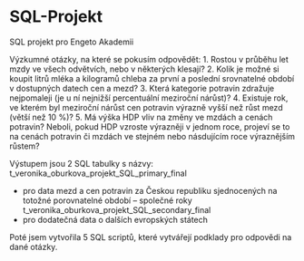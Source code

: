 # SQL-Projekt

SQL projekt pro Engeto Akademii

Výzkumné otázky, na které se pokusím odpovědět:
    1. Rostou v průběhu let mzdy ve všech odvětvích, nebo v některých klesají? 
    2. Kolik je možné si koupit litrů mléka a kilogramů chleba za první a poslední srovnatelné období v dostupných datech cen a mezd? 
    3. Která kategorie potravin zdražuje nejpomaleji (je u ní nejnižší percentuální meziroční nárůst)? 
    4. Existuje rok, ve kterém byl meziroční nárůst cen potravin výrazně vyšší než růst mezd (větší než 10 %)? 
    5. Má výška HDP vliv na změny ve mzdách a cenách potravin? Neboli, pokud HDP vzroste výrazněji v jednom roce, projeví se to na cenách potravin či mzdách ve stejném nebo násdujícím roce výraznějším růstem? 

Výstupem jsou 2 SQL tabulky s názvy:
t_veronika_oburkova_projekt_SQL_primary_final
- pro data mezd a cen potravin za Českou republiku sjednocených na totožné porovnatelné období – společné roky
t_veronika_oburkova_projekt_SQL_secondary_final 
- pro dodatečná data o dalších evropských státech

Poté jsem vytvořila 5 SQL scriptů, které vytvářejí podklady pro odpovědi na dané otázky.
